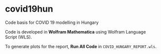 # covid19hun
Code basis for COVID 19 modelling in Hungary

Code is developed in **Wolfram Mathematica** using Wolfram Language Script (WLS). 

To generate plots for the report, **Run All Code** in ``COVID_HUNGARY_REPORT.wls``.
